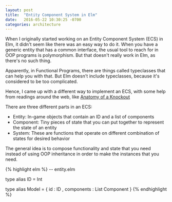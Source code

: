 ```yaml
---
layout: post
title:  "Entity Component System in Elm"
date:   2016-05-22 10:30:25 -0700
categories: architecture
---
```

When I originally started working on an Entity Component System (ECS) in Elm, it
didn't seem like there was an easy way to do it. When you have a generic
entity that has a common interface, the usual tool to reach for in OOP programs
is polymorphism. But that doesn't really work in Elm, as there's no such thing.

Apparently, in Functional Programs, there are things called typeclasses that
can help you with that. But Elm doesn't include typeclasses, because it's
considered to be too complicated.

Hence, I came up with a different way to implement an ECS, with some help from
readings around the web, like [Anatomy of a Knockout][anatomy-of-knockout]

There are three different parts in an ECS:

  - Entity: In-game objects that contain an ID and a list of components
  - Component: Tiny pieces of state that you can put together to represent the state of an entity
  - System: These are functions that operate on different combination of states for desired behavior

The general idea is to compose functionality and state that you need instead of
using OOP inheritance in order to make the instances that you need.

{% highlight elm %}
-- entity.elm

type alias ID = Int

type alias Model = {
    id : ID
  , components : List Component
  }
{% endhighlight %}


[anatomy-of-knockout]: https://www.chris-granger.com/2012/12/11/anatomy-of-a-knockout/
[home]: https://iamwilhelm.github.io/bayes-cat
[quasi-ecs]: https://gist.github.com/TheSeamau5/8d7fac9f1937f0bab317
[hacky-ecs]: https://gist.github.com/TheSeamau5/ec9695232ae919185f4d
